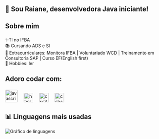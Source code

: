 <h2 align="left"> 👋 Sou Raiane, desenvolvedora Java iniciante! </h2>

###

<h2 align="left">Sobre mim</h2>

###

<p align="left">✨TI no IFBA<br>📚 Cursando ADS e SI <br>🎯 Extracurriculares: Monitora IFBA | Voluntariado WCD | Treinamento em Consultoria SAP | Curso EF(English first)<br>🎲 Hobbies: ler</p>

###

<h2 align="left">Adoro codar com:</h2>

###

<div align="left">
  <img src="https://cdn.jsdelivr.net/gh/devicons/devicon/icons/javascript/javascript-original.svg" height="40" alt="javascript logo"  />
  <img width="12" />
  <img src="https://cdn.jsdelivr.net/gh/devicons/devicon/icons/html5/html5-original.svg" height="30" alt="html5 logo"  />
  <img width="12" />
  <img src="https://cdn.jsdelivr.net/gh/devicons/devicon/icons/css3/css3-original.svg" height="30" alt="css3 logo"  />
  <img width="12" />
  <img src="https://cdn.jsdelivr.net/gh/devicons/devicon/icons/csharp/csharp-original.svg" height="30" alt="csharp logo"  />
</div>

###

## 📊 Linguagens mais usadas

![Gráfico de linguagens](https://quickchart.io/chart/render/zm-e3cfef48-37c1-4cfc-9107-c4b92b304b2c)

